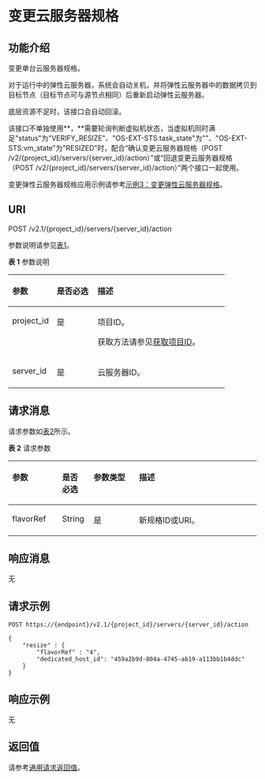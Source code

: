 # 变更云服务器规格<a name="ZH-CN_TOPIC_0028714261"></a>

## 功能介绍<a name="section5763990416457"></a>

变更单台云服务器规格。

对于运行中的弹性云服务器，系统会自动关机，并将弹性云服务器中的数据拷贝到目标节点（目标节点可与源节点相同）后重新启动弹性云服务器。

底层资源不足时，该接口会自动回滚。

该接口不单独使用**，**需要轮询判断虚拟机状态，当虚拟机同时满足"status"为"VERIFY\_RESIZE"、"OS-EXT-STS:task\_state"为""、"OS-EXT-STS:vm\_state"为"RESIZED"时，配合“确认变更云服务器规格（POST /v2/\{project\_id\}/servers/\{server\_id\}/action）”或“回退变更云服务器规格（POST /v2/\{project\_id\}/servers/\{server\_id\}/action）”两个接口一起使用。

变更弹性云服务器规格应用示例请参考[示例3：变更弹性云服务器规格](示例3-变更弹性云服务器规格.md)。

## URI<a name="section934152916457"></a>

POST /v2.1/\{project\_id\}/servers/\{server\_id\}/action

参数说明请参见[表1](#table3588765216457)。

**表 1**  参数说明

<a name="table3588765216457"></a>
<table><thead align="left"><tr id="row3213599316457"><th class="cellrowborder" valign="top" width="20.549999999999997%" id="mcps1.2.4.1.1"><p id="p5187119"><a name="p5187119"></a><a name="p5187119"></a>参数</p>
</th>
<th class="cellrowborder" valign="top" width="18.86%" id="mcps1.2.4.1.2"><p id="p17503500"><a name="p17503500"></a><a name="p17503500"></a>是否必选</p>
</th>
<th class="cellrowborder" valign="top" width="60.589999999999996%" id="mcps1.2.4.1.3"><p id="p8497414"><a name="p8497414"></a><a name="p8497414"></a>描述</p>
</th>
</tr>
</thead>
<tbody><tr id="row5283576216457"><td class="cellrowborder" valign="top" width="20.549999999999997%" headers="mcps1.2.4.1.1 "><p id="p5183832116457"><a name="p5183832116457"></a><a name="p5183832116457"></a>project_id</p>
</td>
<td class="cellrowborder" valign="top" width="18.86%" headers="mcps1.2.4.1.2 "><p id="p3815449716457"><a name="p3815449716457"></a><a name="p3815449716457"></a>是</p>
</td>
<td class="cellrowborder" valign="top" width="60.589999999999996%" headers="mcps1.2.4.1.3 "><p id="p37593705"><a name="p37593705"></a><a name="p37593705"></a>项目ID。</p>
<p id="p1180512217438"><a name="p1180512217438"></a><a name="p1180512217438"></a>获取方法请参见<a href="获取项目ID.md">获取项目ID</a>。</p>
</td>
</tr>
<tr id="row3155913116457"><td class="cellrowborder" valign="top" width="20.549999999999997%" headers="mcps1.2.4.1.1 "><p id="p615277916457"><a name="p615277916457"></a><a name="p615277916457"></a>server_id</p>
</td>
<td class="cellrowborder" valign="top" width="18.86%" headers="mcps1.2.4.1.2 "><p id="p2861306316457"><a name="p2861306316457"></a><a name="p2861306316457"></a>是</p>
</td>
<td class="cellrowborder" valign="top" width="60.589999999999996%" headers="mcps1.2.4.1.3 "><p id="p3595679216457"><a name="p3595679216457"></a><a name="p3595679216457"></a>云服务器ID。</p>
</td>
</tr>
</tbody>
</table>

## 请求消息<a name="section5517568016457"></a>

请求参数如[表2](#table2242889516457)所示。

**表 2**  请求参数

<a name="table2242889516457"></a>
<table><thead align="left"><tr id="row3650219016457"><th class="cellrowborder" valign="top" width="20.11%" id="mcps1.2.5.1.1"><p id="zh-cn_topic_0057973030_p1494644"><a name="zh-cn_topic_0057973030_p1494644"></a><a name="zh-cn_topic_0057973030_p1494644"></a>参数</p>
</th>
<th class="cellrowborder" valign="top" width="12.629999999999999%" id="mcps1.2.5.1.2"><p id="zh-cn_topic_0057973030_p8469150"><a name="zh-cn_topic_0057973030_p8469150"></a><a name="zh-cn_topic_0057973030_p8469150"></a>是否必选</p>
</th>
<th class="cellrowborder" valign="top" width="18.29%" id="mcps1.2.5.1.3"><p id="zh-cn_topic_0057973030_p53957349"><a name="zh-cn_topic_0057973030_p53957349"></a><a name="zh-cn_topic_0057973030_p53957349"></a>参数类型</p>
</th>
<th class="cellrowborder" valign="top" width="48.97%" id="mcps1.2.5.1.4"><p id="zh-cn_topic_0057973030_p14912584"><a name="zh-cn_topic_0057973030_p14912584"></a><a name="zh-cn_topic_0057973030_p14912584"></a>描述</p>
</th>
</tr>
</thead>
<tbody><tr id="row1418337416457"><td class="cellrowborder" valign="top" width="20.11%" headers="mcps1.2.5.1.1 "><p id="p800266116457"><a name="p800266116457"></a><a name="p800266116457"></a>flavorRef</p>
</td>
<td class="cellrowborder" valign="top" width="12.629999999999999%" headers="mcps1.2.5.1.2 "><p id="p2633272116457"><a name="p2633272116457"></a><a name="p2633272116457"></a>String</p>
</td>
<td class="cellrowborder" valign="top" width="18.29%" headers="mcps1.2.5.1.3 "><p id="p4423583316457"><a name="p4423583316457"></a><a name="p4423583316457"></a>是</p>
</td>
<td class="cellrowborder" valign="top" width="48.97%" headers="mcps1.2.5.1.4 "><p id="p341898416457"><a name="p341898416457"></a><a name="p341898416457"></a>新规格ID或URI。</p>
</td>
</tr>
</tbody>
</table>

## 响应消息<a name="section1759889416457"></a>

无

## 请求示例<a name="section1264820314241"></a>

```
POST https://{endpoint}/v2.1/{project_id}/servers/{server_id}/action
```

```
{
    "resize" : {
        "flavorRef" : "4",
        "dedicated_host_id": "459a2b9d-804a-4745-ab19-a113bb1b4ddc"
    }
}
```

## 响应示例<a name="section47159401499"></a>

无

## 返回值<a name="section1180080516457"></a>

请参考[通用请求返回值](通用请求返回值.md)。


